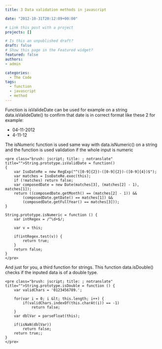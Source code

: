 ```yaml
---
title: 3 Data validation methods in javascript

date: "2012-10-31T20:12:09+00:00"

# Link this post with a project
projects: []

# Is this an unpublished draft?
draft: false
# Show this page in the Featured widget?
featured: false
authors:
- admin

categories:
  - The Code
tags:
  - function
  - javascript
  - method
---
```

Function is isValideDate can be used for example on a string data.isValideDate() to confirm that date is in correct format like these 2 for example:

  * 04-11-2012
  * 4-11-12

The isNumeric function is used same way with data.isNumeric() on a string and the function is used validation if the whole input is numeric

```
<pre class="brush: jscript; title: ; notranslate" title="">String.prototype.isValidDate = function()
{
    var IsoDateRe = new RegExp("^([0-9]{2})-([0-9]{2})-([0-9]{4})$");
    var matches = IsoDateRe.exec(this);
    if (!matches) return false;
    var composedDate = new Date(matches[3], (matches[2] - 1), matches[1]);
    return ((composedDate.getMonth() == (matches[2] - 1)) &&
        (composedDate.getDate() == matches[1]) &&
        (composedDate.getFullYear() == matches[3]));
}

String.prototype.isNumeric = function () {
    var intRegex = /^\d+$/;

    var v = this;

    if(intRegex.test(v)) {
        return true;
    }
    return false;
}
</pre>
```

And just for you, a third function for strings. This function data.isDouble() checks if the inputed data is of a double type.

```
<pre class="brush: jscript; title: ; notranslate" title="">String.prototype.isDouble = function () {
    var validChars = '0123456789.';

    for(var i = 0; i &lt; this.length; i++) {
        if(validChars.indexOf(this.charAt(i)) == -1)
            return false;
    }
    var dblVar = parseFloat(this);

    if(isNaN(dblVar))
        return false;
    return true;;
}
</pre>
```